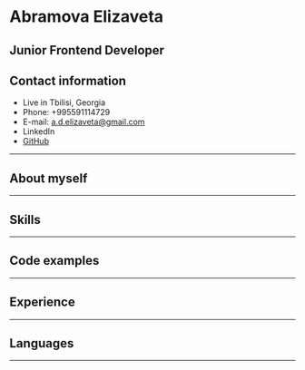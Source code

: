 # **Abramova Elizaveta**
## **Junior Frontend Developer**
## **Contact information**
* Live in Tbilisi, Georgia
* Phone: +995591114729
* E-mail: a.d.elizaveta@gmail.com
* LinkedIn 
* [GitHub](https://github.com/ElizavetaAbramova "GitHub LInk")
-----
## About myself
-----
## Skills
------
## Code examples
------
## Experience
-----
## Languages
-----
